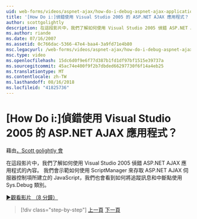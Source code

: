 ```yaml
---
uid: web-forms/videos/aspnet-ajax/how-do-i-debug-aspnet-ajax-applications-using-visual-studio-2005
title: '[How Do i:]偵錯使用 Visual Studio 2005 的 ASP.NET AJAX 應用程式？ | Microsoft Docs'
author: scottgolightly
description: 在這段影片中，我們了解如何使用 Visual Studio 2005 偵錯 ASP.NET AJAX 應用程式的內容。 我們會示範如何使用 ScriptManager 來存取 JavaScript...
ms.author: riande
ms.date: 07/16/2007
ms.assetid: 0c766dac-5366-47e4-baa4-3a9fd71e4b80
msc.legacyurl: /web-forms/videos/aspnet-ajax/how-do-i-debug-aspnet-ajax-applications-using-visual-studio-2005
msc.type: video
ms.openlocfilehash: 15dc6d0f9e6f77d387b1fd1df97bf1515e39737a
ms.sourcegitcommit: 45ac74e400f9f2b7dbded66297730f6f14a4eb25
ms.translationtype: MT
ms.contentlocale: zh-TW
ms.lasthandoff: 08/16/2018
ms.locfileid: "41825736"
---
```

<a name="how-do-i-debug-aspnet-ajax-applications-using-visual-studio-2005"></a>[How Do i:]偵錯使用 Visual Studio 2005 的 ASP.NET AJAX 應用程式？
====================
藉由[，Scott golightly 會](https://github.com/scottgolightly)

在這段影片中，我們了解如何使用 Visual Studio 2005 偵錯 ASP.NET AJAX 應用程式的內容。 我們會示範如何使用 ScriptManager 來存取 ASP.NET AJAX 伺服器控制項所建立的 JavaScript，我們也會看到如何將追蹤訊息和中斷點使用 Sys.Debug 類別。

[&#9654;觀看影片 （8 分鐘）](https://channel9.msdn.com/Blogs/ASP-NET-Site-Videos/how-do-i-debug-aspnet-ajax-applications-using-visual-studio-2005)

> [!div class="step-by-step"]
> [上一頁](how-do-i-use-the-aspnet-ajax-profile-services.md)
> [下一頁](how-do-i-build-a-custom-aspnet-ajax-server-control.md)
